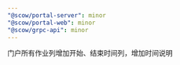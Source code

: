 ```yaml
---
"@scow/portal-server": minor
"@scow/portal-web": minor
"@scow/grpc-api": minor
---
```


门户所有作业列增加开始、结束时间列，增加时间说明
